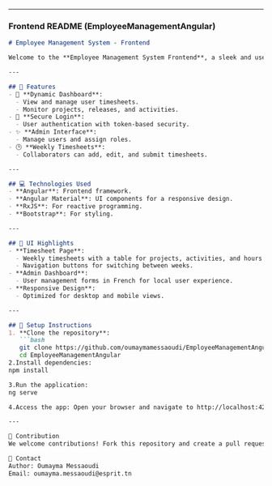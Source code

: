 
---

### **Frontend README (EmployeeManagementAngular)**

```markdown
# Employee Management System - Frontend

Welcome to the **Employee Management System Frontend**, a sleek and user-friendly interface for managing timesheets and users. This application is built with **Angular** and integrates seamlessly with the backend APIs.

---

## 🎨 Features
- 🌟 **Dynamic Dashboard**:
  - View and manage user timesheets.
  - Monitor projects, releases, and activities.
- 🔐 **Secure Login**:
  - User authentication with token-based security.
- ✨ **Admin Interface**:
  - Manage users and assign roles.
- 🕒 **Weekly Timesheets**:
  - Collaborators can add, edit, and submit timesheets.

---

## 💻 Technologies Used
- **Angular**: Frontend framework.
- **Angular Material**: UI components for a responsive design.
- **RxJS**: For reactive programming.
- **Bootstrap**: For styling.

---

## 🌟 UI Highlights
- **Timesheet Page**:
  - Weekly timesheets with a table for projects, activities, and hours worked.
  - Navigation buttons for switching between weeks.
- **Admin Dashboard**:
  - User management forms in French for local user experience.
- **Responsive Design**:
  - Optimized for desktop and mobile views.

---

## 🚀 Setup Instructions
1. **Clone the repository**:
   ```bash
   git clone https://github.com/oumaymamessaoudi/EmployeeManagementAngular.git
   cd EmployeeManagementAngular
2.Install dependencies:
npm install

3.Run the application:
ng serve

4.Access the app: Open your browser and navigate to http://localhost:4200.

---

🤝 Contribution
We welcome contributions! Fork this repository and create a pull request with your improvements or ideas.

📧 Contact
Author: Oumayma Messaoudi
Email: oumayma.messaoudi@esprit.tn






